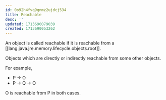 ```yaml
---
id: 0o92h4fvq9qnmz2ujdcj534
title: Reachable
desc: ''
updated: 1713690079039
created: 1713690053262
---
```


An object is called reachable if it is reachable from a [[lang.java.jre.memory.lifecycle.objects.root]].

Objects which are directly or indirectly reachable from some other objects.

For example,

- P -> O
- P -> Q -> O

O is reachable from P in both cases.

